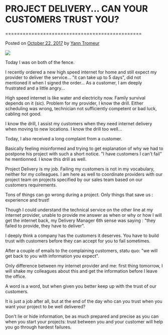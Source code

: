 # PROJECT DELIVERY... CAN YOUR CUSTOMERS TRUST YOU?

===============================================

Posted on [October 22, 2017](https://iooikos.co/blog-post/project-delivery-can-your-customers-trust-you/) by [Yann Tromeur](https://iooikos.co/author/gmailyatr/)

[![](https://i2.wp.com/iooikos.co/wp-content/uploads/2018/08/21.png?fit=482%2C242&ssl=1)](https://iooikos.co/blog-post/project-delivery-can-your-customers-trust-you/)

Today I was on both of the fence.

I recently ordered a new high speed internet for home and still expect my provider to deliver the service... "it can take up to 5 days", did not mentioned it when I signed the order... As a customer, I am deeply frustrated and a little angry...

High speed internet is like water and electricity now. Family survival depends on it (sic). Problem for my provider, I know the drill. Either scheduling was wrong, technician not sufficiently competent or bad luck, cabling not good.

I know the drill, I assist my customers when they need internet delivery when moving to new locations. I know the drill too well...

Today, I also received a long complaint from a customer.

Basically feeling misinformed and trying to get explanation of why we had to postpone his project with such a short notice. "I have customers I can't fail" he mentionned. I know this drill as well.

Project Delivery is my job. Failing my customers is not in my vocabulary, neither for my colleagues. I am here as well to coordinate providers with our project team on projects specified by our sales team based on our customers requirements.

Tons of things can go wrong during a project. Only things that save us : experience and trust!

Though I could understand the technical service on the other line at my internet provider, unable to provide me answer as when or why or how I will get the internet back, my Delivery Manager 6th sense was saying : "they failed to provide, they have to deliver".

I deeply think a company has the customers it deserves. You have to build trust with customers before they can accept for you to fail sometimes.

After a couple of emails to the complaining customers, statu quo: "we will get back to you with information you expect".

Only difference between my internet provider and me: first thing tomorrow, I will shake my colleagues about this and get the information before I leave the office.

A word is a word, but when given you better keep up with the trust of our customers.

It is just a job after all, but at the end of the day who can you trust when you want your project to be well delivered?

Don't lie or hide information, be as much prepared and precise as you can when you start your projects: trust between you and your customer will help you go through hardest failures.
